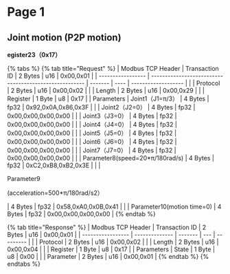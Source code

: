 # Page 1

## Joint motion (P2P motion)

**egister23（0x17）**

{% tabs %}
{% tab title="Request" %}
| Modbus TCP Header | Transaction ID                                         | 2 Bytes | u16  | 0x00,0x01           |
| ----------------- | ------------------------------------------------------ | ------- | ---- | ------------------- |
|                   | Protocol                                               | 2 Bytes | u16  | 0x00,0x02           |
|                   | Length                                                 | 2 Bytes | u16  | 0x00,0x29           |
|                   | Register                                               | 1 Byte  | u8   | 0x17                |
| Parameters        | Joint1（J1=π/3）                                         | 4 Bytes | fp32 | 0x92,0x0A,0x86,0x3F |
|                   | Joint2（J2=0）                                           | 4 Bytes | fp32 | 0x00,0x00,0x00,0x00 |
|                   | Joint3（J3=0）                                           | 4 Bytes | fp32 | 0x00,0x00,0x00,0x00 |
|                   | Joint4（J4=0）                                           | 4 Bytes | fp32 | 0x00,0x00,0x00,0x00 |
|                   | Joint5（J5=0）                                           | 4 Bytes | fp32 | 0x00,0x00,0x00,0x00 |
|                   | Joint6（J6=0）                                           | 4 Bytes | fp32 | 0x00,0x00,0x00,0x00 |
|                   | Joint7（J7=0）                                           | 4 Bytes | fp32 | 0x00,0x00,0x00,0x00 |
|                   | Parameter8(speed=20\*π/180rad/s)                       | 4 Bytes | fp32 | 0xC2,0xB8,0xB2,0x3E |
|                   | <p>Parameter9</p><p>(acceleration=500*π/180rad/s2）</p> | 4 Bytes | fp32 | 0x58,0xA0,0x0B,0x41 |
|                   | Parameter10(motion time=0)                             | 4 Bytes | fp32 | 0x00,0x00,0x00,0x00 |
{% endtab %}

{% tab title="Response" %}
| Modbus TCP Header | Transaction ID | 2 Bytes | u16 | 0x00,0x01 |
| ----------------- | -------------- | ------- | --- | --------- |
|                   | Protocol       | 2 Bytes | u16 | 0x00,0x02 |
|                   | Length         | 2 Bytes | u16 | 0x00,0x04 |
|                   | Register       | 1 Byte  | u8  | 0x17      |
| Parameters        | State          | 1 Byte  | u8  | 0x00      |
|                   | Parameter      | 2 Bytes | u16 | 0x00,0x01 |
{% endtab %}
{% endtabs %}
